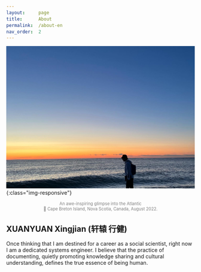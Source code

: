 ```yaml
---
layout:     page
title:      About
permalink:  /about-en
nav_order:  2
---
```


![me-at-cbi](/assets/images/about/cbi.jpg){:class="img-responsive"}
<p style="text-align:center;color:gray;font-size:80%;">
An awe-inspiring glimpse into the Atlantic<br>
&#128205; Cape Breton Island, Nova Scotia, Canada, August 2022.
</p>

<!--
![arctic-region](https://drive.google.com/thumbnail?id=1idXsgdzOLvlcoqM0kWhZfX14iOIlxUv8&sz=w1000){:class="img-responsive"}
<p style="text-align:center;color:gray;font-size:80%;">
Most of my travel destinations can be found on this map<br>
&copy; <a href="https://2009-2017.state.gov/documents/organization/258414.pdf">U.S. Chairmanship of the Arctic Council</a>.
</p>
-->

## XUANYUAN Xingjian (轩辕 行健)

Once thinking that I am destined for a career as a social scientist, right now I am a dedicated systems engineer. I believe that the practice of documenting, quietly promoting knowledge sharing and cultural understanding, defines the true essence of being human.

<!-- The following information is under revision

### &#127979; Education

#### Master of Engineering in Computer Science and Engineering, Washington University in St. Louis

CS-related coursework with links:
  - **CSE 523S: Systems Security**, taught by [Dr. Patrick Crowley](https://www.arl.wustl.edu/~pcrowley/), complemented with [SEED Labs](https://seedsecuritylabs.org/) developed by [Dr. Wenliang Du](https://web.ecs.syr.edu/~wedu/) from [Syracuse University](https://www.syracuse.edu/)
  - [**CSE 522S: Advanced Operating Systems**](https://classes.engineering.wustl.edu/cse522/), taught by [Dr. James Orr](https://www.cse.wustl.edu/~james.orr/) and [Dr. Marion Sudvarg](https://www.sudvarg.com/)
  - [**CSE 330/503S: Rapid Prototype Development and Creative Programming**](https://classes.engineering.wustl.edu/cse330), taught by [Dr. Todd Sproull](https://research.engineering.wustl.edu/~todd/)
  - **CSE 467S: Embedded Computing Systems**, taught by Dr. Darko Ivanovich, originally developed by [Dr. Chenyang Lu](https://www.cse.wustl.edu/~lu/)
  - [**CSE 433S: Introduction to Computer Security**](https://cybersecurity.seas.wustl.edu/ning/teaching/F21cse433s/index.html), taught by [Dr. Ning Zhang](https://engineering.wustl.edu/faculty/Ning-Zhang.html), complemented with CTF exercises explained in [Kaplan et al. (2022)](https://dl.acm.org/doi/pdf/10.1145/3502717.3532153) and [Cole (2022)](https://dl.acm.org/doi/pdf/10.1145/3502718.3524806)
  - **CSE 433R: Capture The Flag (CTF) Studio**, taught by [Dr. Stephen V. Cole](https://github.com/cole-wustl) (please find resources page [here]({{ site.baseurl }}/blog/cse433r-resources))
  - [**CSE 425S: Programming Languages and Systems**](https://www.cse.wustl.edu/~dennis.cosgrove/courses/cse425s/fall22/), taught by [Prof. Dennis Cosgrove](https://www.cse.wustl.edu/~dennis.cosgrove/), complemented with CSE 341 course materials developed by [Dr. Dan Grossman](https://homes.cs.washington.edu/~djg/teachingMaterials/spl/) at [University of Washington](https://www.washington.edu/)
  - [**CSE 422S: Operating Systems Organization**](https://classes.engineering.wustl.edu/cse422/), taught by Dr. James Orr
  - [**CSE 361S: Introduction to Systems Software**](https://www.cse.wustl.edu/~angelee/cse361/), taught by [Dr. I-Ting Angelina Lee](https://www.cse.wustl.edu/~angelee/home_page/) (a course based on [CS:APP](https://csapp.cs.cmu.edu/))
  - [**ECON 558: Matching and Assignment**](https://economics.wustl.edu/matching-and-assignment), taught by [Dr. SangMok Lee](https://sangmok81.github.io/website/)
  - [**MATH 4351: Number Theory and Cryptography**](https://sites.google.com/view/benw/teaching/math-4351-spring-22), taught by [Dr. Ben Wormleighton](https://sites.google.com/view/benw/), following lecture notes from [Dr. Matt Kerr](https://www.math.wustl.edu/~matkerr/)

#### Bachelor of Arts in Economics, Tsinghua University

Thesis Title: "The U.S. Tri­-Party Repo Market: Historical Dynamics and the Global Financial Crisis"

Supervisor: [Dr. Zhun Zhao](https://www.tioe.tsinghua.edu.cn/info/1180/1309.htm)

![overnight-reference-rates](https://drive.google.com/uc?id=1ntyFwwLGOcqWAU84jmRSWGYQWRNboK7s){:class="img-responsive"}

> A Twitter thread by [@concodanomics](https://twitter.com/concodanomics): The repo market is the wheel greaser of the U.S. empire's financial engine. Without it, U.S. dollar liquidity would be lackluster. . . . On top, triparty repo allows cash lenders, mainly asset managers like MMFs, to lend mostly to the Fed's primary dealers, whose job is to distribute cash to other segments in repo. Primary dealers then attempt to make a profit by lending these funds into "interdealer" (dealer-to-dealer) markets and charging a higher spread. Smaller securities dealers will lend this cash to customers in the "bilateral" (dealer-to-customer) market, for an even larger fee.

  - Hand-collected and visualized macro-­financial data sets retrieved from official websites of FRB, New York Fed, St. Louis Fed, SEC, SIFMA, OFR, as well as multiple academic publications.
  - Explained market segmentation, (estimated) transaction volume, major participants, collateral types, rehypothecation, and contract features of tri-party repos in the U.S.
  - Recounted the origin, early developments, and 2007-2009 market run, emphasizing legal complexity, balance sheet effects, and systemic risk associated with repo transactions.

### &#128194; Course Projects

#### Microarchitectural Attacks

- Implemented Flush+Reload Attack, Spectre Attack Variant 1, Spectre-RSB Attack, Meltdown Attack on an Intel MacBook.
- Implemented Shared Cache DoS Attack on a Raspberry Pi 3 B+.

#### China's Shadow Banking System and Local Government Debt Problem

- Created a conceptual diagram for China's shadow banking credit intermediation.
- Hand-collected, cross-checked, cleaned, and visualized provincial data sets for the period 2013-2017. Data sources include official websites of PBoC, MoF, NAO, MoHURD along with commercial databases such as WIND, CEIC, and Choice. Data items include fiscal position, wealth management product issuance, municipal and chengtou bond issuance, local and foreign currency deposits of financial institutions, supply of state­owned land for construction purposes, etc., totaling 8215 entries.
- Validated the spatial correlation between the number of wealth management products issued by major commercial banks and outstanding local government debt.

### &#128372; Experience

#### Graduate Teaching Assistant

Working under Professor Patrick Crowley for the CSE course CSE 523S: "Systems Security" at Washington University in St. Louis.

#### Research Assistant

Envoy control plane design at Washington University's Open Network Laboratory.

Translation of Hyman P. Minsky's *Can It Happen Again* at Institute of Economics, Tsinghua University.

#### Tsinghua University Student Orchestra

Principal Second Violin.

Orchestral and chamber music events held at:
- [National Center for the Performing Arts, Beijing, China](http://en.chncpa.org/),
- [The New Tsinghua Xuetang, Beijing, China](https://www.tsinghua.edu.cn/en/Campus/Student_Life/Arts_Culture.htm),
- [Mong Man Wai Concert Hall, Beijing, China](https://www.tsinghua.edu.cn/en/Campus/Student_Life/Arts_Culture.htm),
- [Lee Hysan Concert Hall, Hong Kong, China](https://www.arts.cuhk.edu.hk/~music/facility/1),
- Art Center of [Shanghai University of Finance and Economics](https://english.sufe.edu.cn/), Shanghai, China.

### &#128187; Skills

 - General programming: C/C++, Go, Python.
 - Web development: HTML, CSS, JavaScript.

-->
